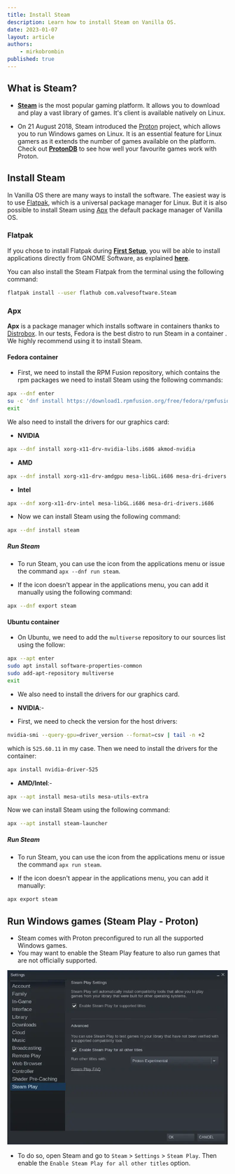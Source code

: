 ```yaml
---
title: Install Steam
description: Learn how to install Steam on Vanilla OS.
date: 2023-01-07
layout: article
authors: 
    - mirkobrombin
published: true
---
```


## What is Steam?

- [**Steam**](https://steampowered.com) is the most popular gaming platform. It allows you to download and play a vast library of games. It's client is available natively on Linux.

- On 21 August 2018, Steam introduced the [Proton](https://github.com/ValveSoftware/Proton) project, which allows you to run Windows games on Linux. It is an essential feature for Linux gamers as it extends the number of games available on the platform. Check out [**ProtonDB**](https://www.protondb.com) to see how well your favourite games work with Proton.

## Install Steam

In Vanilla OS there are many ways to install the software. The easiest way is to use
[Flatpak](https://flatpak.org), which is a universal package manager for Linux.
But it is also possible to install Steam using [Apx](https://documentation.vanillaos.org/docs/apx/)
the default package manager of Vanilla OS.

### Flatpak

If you chose to install Flatpak during [**First Setup**](/2022/11/18/first-setup.html), 
you will be able to install applications directly from GNOME Software, as 
explained [**here**](/2022/12/09/install-flatpaks.html#title3).

You can also install the Steam Flatpak from the terminal using the following command:

```bash
flatpak install --user flathub com.valvesoftware.Steam
```

### Apx

**Apx** is a package manager which installs software in containers thanks to
[Distrobox](https://github.com/89luca89/distrobox). In our tests, Fedora is the best distro to run Steam in a container . We highly recommend using it to install Steam.

#### Fedora container

- First, we need to install the RPM Fusion repository, which contains the rpm packages we need to install Steam using the following commands:

```bash
apx --dnf enter
su -c 'dnf install https://download1.rpmfusion.org/free/fedora/rpmfusion-free-release-$(rpm -E %fedora).noarch.rpm https://download1.rpmfusion.org/nonfree/fedora/rpmfusion-nonfree-release-$(rpm -E %fedora).noarch.rpm'
exit
```

We also need to install the drivers for our graphics card:

- **NVIDIA**

```bash
apx --dnf install xorg-x11-drv-nvidia-libs.i686 akmod-nvidia
```

- **AMD**

```bash
apx --dnf install xorg-x11-drv-amdgpu mesa-libGL.i686 mesa-dri-drivers.i686
```

- **Intel**

```bash
apx --dnf xorg-x11-drv-intel mesa-libGL.i686 mesa-dri-drivers.i686
```

- Now we can install Steam using the following command:

```bash
apx --dnf install steam
```

##### Run Steam

- To run Steam, you can use the icon from the applications menu or issue the 
command `apx --dnf run steam`.

- If the icon doesn't appear in the applications menu, you can add it manually using the following command:

```bash
apx --dnf export steam
```

#### Ubuntu container

- On Ubuntu, we need to add the `multiverse` repository to our sources list using the follow:

```bash
apx --apt enter
sudo apt install software-properties-common
sudo add-apt-repository multiverse
exit
```

- We also need to install the drivers for our graphics card.

- **NVIDIA**:-

- First, we need to check the version for the host drivers:

```bash
nvidia-smi --query-gpu=driver_version --format=csv | tail -n +2
```

which is `525.60.11` in my case. Then we need to install the drivers for the container:

```bash
apx install nvidia-driver-525
```

- **AMD/Intel**:-

```bash
apx --apt install mesa-utils mesa-utils-extra
```

Now we can install Steam using the following command:

```bash
apx --apt install steam-launcher
```

##### Run Steam

- To run Steam, you can use the icon from the applications menu or issue the 
command `apx run steam`.

- If the icon doesn't appear in the applications menu, you can add it manually:

```bash
apx export steam
```

## Run Windows games (Steam Play - Proton)

- Steam comes with Proton preconfigured to run all the supported Windows games. 
- You may want to enable the Steam Play feature to also run games that are not officially supported. 

![Steam Play](/assets/uploads/steam-play.webp)

- To do so, open Steam and go to `Steam` > `Settings` > `Steam Play`. Then enable  the `Enable Steam Play for all other titles` option.
